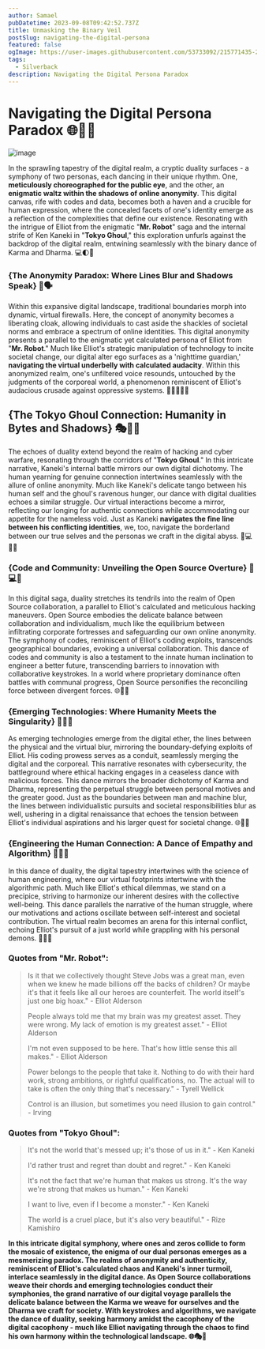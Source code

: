 ```yaml
---
author: Samael
pubDatetime: 2023-09-08T09:42:52.737Z
title: Unmasking the Binary Veil
postSlug: navigating-the-digital-persona
featured: false
ogImage: https://user-images.githubusercontent.com/53733092/215771435-25408246-2309-4f8b-a781-1f3d93bdf0ec.png
tags:
  - Silverback
description: Navigating the Digital Persona Paradox
---
```


# Navigating the Digital Persona Paradox 🌐🕵️‍♂️

![image](https://github.com/Auriel3003/samael/assets/103866475/2f8dcb71-333c-451a-8531-c483ddd4b516)


In the sprawling tapestry of the digital realm, a cryptic duality surfaces - a symphony of two personas, each dancing in their unique rhythm. One, **meticulously choreographed for the public eye**, and the other, an **enigmatic waltz within the shadows of online anonymity**. This digital canvas, rife with codes and data, becomes both a haven and a crucible for human expression, where the concealed facets of one's identity emerge as a reflection of the complexities that define our existence. Resonating with the intrigue of Elliot from the enigmatic "**Mr. Robot**" saga and the internal strife of Ken Kaneki in "**Tokyo Ghoul**," this exploration unfurls against the backdrop of the digital realm, entwining seamlessly with the binary dance of Karma and Dharma. 💻🌓🤔

### {The Anonymity Paradox: Where Lines Blur and Shadows Speak} 🌌🗣️

Within this expansive digital landscape, traditional boundaries morph into dynamic, virtual firewalls. Here, the concept of anonymity becomes a liberating cloak, allowing individuals to cast aside the shackles of societal norms and embrace a spectrum of online identities. This digital anonymity presents a parallel to the enigmatic yet calculated persona of Elliot from "**Mr. Robot**." Much like Elliot's strategic manipulation of technology to incite societal change, our digital alter ego surfaces as a 'nighttime guardian,' **navigating the virtual underbelly with calculated audacity**. Within this anonymized realm, one's unfiltered voice resounds, untouched by the judgments of the corporeal world, a phenomenon reminiscent of Elliot's audacious crusade against oppressive systems. 🕵️‍♂️🌐🦸‍♂️

## {The Tokyo Ghoul Connection: Humanity in Bytes and Shadows} 🎭👤🌐

The echoes of duality extend beyond the realm of hacking and cyber warfare, resonating through the corridors of "**Tokyo Ghoul**." In this intricate narrative, Kaneki's internal battle mirrors our own digital dichotomy. The human yearning for genuine connection intertwines seamlessly with the allure of online anonymity. Much like Kaneki's delicate tango between his human self and the ghoul's ravenous hunger, our dance with digital dualities echoes a similar struggle. Our virtual interactions become a mirror, reflecting our longing for authentic connections while accommodating our appetite for the nameless void. Just as Kaneki **navigates the fine line between his conflicting identities**, we, too, navigate the borderland between our true selves and the personas we craft in the digital abyss. 🤖💻🧛‍♂️

### {Code and Community: Unveiling the Open Source Overture} 🤝💻🎵

In this digital saga, duality stretches its tendrils into the realm of Open Source collaboration, a parallel to Elliot's calculated and meticulous hacking maneuvers. Open Source embodies the delicate balance between collaboration and individualism, much like the equilibrium between infiltrating corporate fortresses and safeguarding our own online anonymity. The symphony of codes, reminiscent of Elliot's coding exploits, transcends geographical boundaries, evoking a universal collaboration. This dance of codes and community is also a testament to the innate human inclination to engineer a better future, transcending barriers to innovation with collaborative keystrokes. In a world where proprietary dominance often battles with communal progress, Open Source personifies the reconciling force between divergent forces. 🌐💼🤝

### {Emerging Technologies: Where Humanity Meets the Singularity} 🚀🌐🧬

As emerging technologies emerge from the digital ether, the lines between the physical and the virtual blur, mirroring the boundary-defying exploits of Elliot. His coding prowess serves as a conduit, seamlessly merging the digital and the corporeal. This narrative resonates with cybersecurity, the battleground where ethical hacking engages in a ceaseless dance with malicious forces. This dance mirrors the broader dichotomy of Karma and Dharma, representing the perpetual struggle between personal motives and the greater good. Just as the boundaries between man and machine blur, the lines between individualistic pursuits and societal responsibilities blur as well, ushering in a digital renaissance that echoes the tension between Elliot's individual aspirations and his larger quest for societal change. 🌐👾🤖

### {Engineering the Human Connection: A Dance of Empathy and Algorithm} 🤖🌐🤗

In this dance of duality, the digital tapestry intertwines with the science of human engineering, where our virtual footprints intertwine with the algorithmic path. Much like Elliot's ethical dilemmas, we stand on a precipice, striving to harmonize our inherent desires with the collective well-being. This dance parallels the narrative of the human struggle, where our motivations and actions oscillate between self-interest and societal contribution. The virtual realm becomes an arena for this internal conflict, echoing Elliot's pursuit of a just world while grappling with his personal demons. 🧩🌐💡

### Quotes from "Mr. Robot":

> Is it that we collectively thought Steve Jobs was a great man, even when we knew he made billions off the backs of children? Or maybe it's that it feels like all our heroes are counterfeit. The world itself's just one big hoax." - Elliot Alderson 
> 
> People always told me that my brain was my greatest asset. They were wrong. My lack of emotion is my greatest asset." - Elliot Alderson 
>
> I'm not even supposed to be here. That's how little sense this all makes." - Elliot Alderson 
>
> Power belongs to the people that take it. Nothing to do with their hard work, strong ambitions, or rightful qualifications, no. The actual will to take is often the only thing that's necessary." - Tyrell Wellick 
>
> Control is an illusion, but sometimes you need illusion to gain control." - Irving 

### Quotes from "Tokyo Ghoul":

> It's not the world that's messed up; it's those of us in it." - Ken Kaneki 
>
>  I'd rather trust and regret than doubt and regret." - Ken Kaneki 
>
> It's not the fact that we're human that makes us strong. It's the way we're strong that makes us human." - Ken Kaneki 
>
> I want to live, even if I become a monster." - Ken Kaneki 
>
> The world is a cruel place, but it's also very beautiful." - Rize Kamishiro 


**In this intricate digital symphony, where ones and zeros collide to form the mosaic of existence, the enigma of our dual personas emerges as a mesmerizing paradox. The realms of anonymity and authenticity, reminiscent of Elliot's calculated chaos and Kaneki's inner turmoil, interlace seamlessly in the digital dance. As Open Source collaborations weave their chords and emerging technologies conduct their symphonies, the grand narrative of our digital voyage parallels the delicate balance between the Karma we weave for ourselves and the Dharma we craft for society. With keystrokes and algorithms, we navigate the dance of duality, seeking harmony amidst the cacophony of the digital cacophony - much like Elliot navigating through the chaos to find his own harmony within the technological landscape. 🌐🎭🤖**

